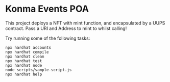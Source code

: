 # Konma Events POA

This project deploys a NFT with mint function, and encapsulated by a UUPS contract. Pass a URI and Address to mint to whilst calling! 

Try running some of the following tasks:

```shell
npx hardhat accounts
npx hardhat compile
npx hardhat clean
npx hardhat test
npx hardhat node
node scripts/sample-script.js
npx hardhat help
```
